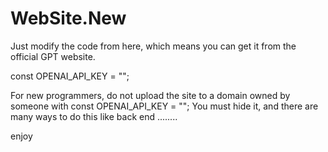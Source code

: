 # WebSite.New
Just modify the code from here, which means you can get it from the official GPT website.

const OPENAI_API_KEY = "";

For new programmers, do not upload the site to a domain owned by someone with const OPENAI_API_KEY = ""; You must hide it, and there are many ways to do this like back end ........

enjoy
